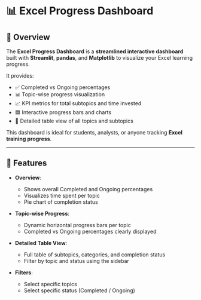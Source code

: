 # 📊 Excel Progress Dashboard


## 🔹 Overview

The **Excel Progress Dashboard** is a **streamlined interactive dashboard** built with **Streamlit**, **pandas**, and **Matplotlib** to visualize your Excel learning progress.  

It provides:

- ✅ Completed vs Ongoing percentages
- 📊 Topic-wise progress visualization
- 📈 KPI metrics for total subtopics and time invested
- 🟦 Interactive progress bars and charts
- 📝 Detailed table view of all topics and subtopics

This dashboard is ideal for students, analysts, or anyone tracking **Excel training progress**.

---

## 🚀 Features

- **Overview**:  
  - Shows overall Completed and Ongoing percentages  
  - Visualizes time spent per topic  
  - Pie chart of completion status  

- **Topic-wise Progress**:  
  - Dynamic horizontal progress bars per topic  
  - Completed vs Ongoing percentages clearly displayed  

- **Detailed Table View**:  
  - Full table of subtopics, categories, and completion status  
  - Filter by topic and status using the sidebar  

- **Filters**:  
  - Select specific topics  
  - Select specific status (Completed / Ongoing)
